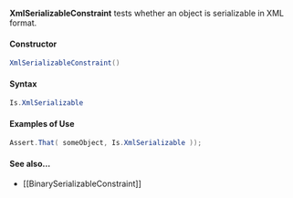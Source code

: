 **XmlSerializableConstraint** tests whether an object is serializable in XML format.

<h4>Constructor</h4>

```C#
XmlSerializableConstraint()
```

<h4>Syntax</h4>

```C#
Is.XmlSerializable
```

<h4>Examples of Use</h4>

```C#
Assert.That( someObject, Is.XmlSerializable ));
```

#### See also...
 * [[BinarySerializableConstraint]]